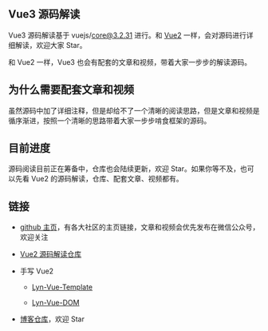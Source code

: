 ## Vue3 源码解读

Vue3 源码解读基于 vuejs/core@3.2.31 进行。和 [Vue2](https://github.com/liyongning/Vue) 一样，会对源码进行详细解读，欢迎大家 Star。

和 Vue2 一样，Vue3 也会有配套的文章和视频，带着大家一步步的解读源码。

## 为什么需要配套文章和视频

虽然源码中加了详细注释，但是却给不了一个清晰的阅读思路，但是文章和视频是循序渐进，按照一个清晰的思路带着大家一步步啃食框架的源码。

## 目前进度

源码阅读目前正在筹备中，仓库也会陆续更新，欢迎 Star。如果你等不及，也可以先看 Vue2 的源码解读，仓库、配套文章、视频都有。

## 链接

* [github 主页](https://github.com/liyongning)，有各大社区的主页链接，文章和视频会优先发布在微信公众号，欢迎关注

* [Vue2 源码解读仓库](https://github.com/liyongning/vue)

* 手写 Vue2

  * [Lyn-Vue-Template](https://github.com/liyongning/Lyn-Vue-Template)

  * [Lyn-Vue-DOM](https://github.com/liyongning/Lyn-Vue-DOM)

* [博客仓库](https://github.com/liyongning/blog)，欢迎 Star
